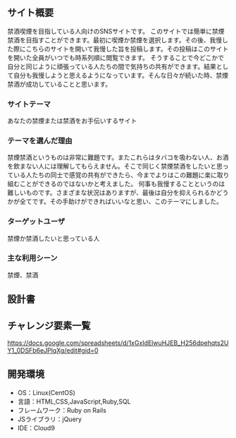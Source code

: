 # <YAKUSOKU>

## サイト概要
禁酒喫煙を目指している人向けのSNSサイトです。
このサイトでは簡単に禁煙禁酒を目指すことができます。最初に喫煙か禁煙を選択します。その後、我慢した際にこちらのサイトを開いて我慢した旨を投稿します。その投稿はこのサイトを開いた全員がいつでも時系列順に閲覧できます。
そうすることで今どこかで自分と同じように頑張っている人たちの間で気持ちの共有ができます。結果として自分も我慢しようと思えるようになっています。そんな日々が続いた時、禁煙禁酒が成功していることと思います。


### サイトテーマ
あなたの禁煙または禁酒をお手伝いするサイト

### テーマを選んだ理由
禁煙禁酒というものは非常に難題です。またこれらはタバコを吸わない人、お酒を飲まない人には理解してもらえません。そこで同じく禁煙禁酒をしたいと思っている人たちの同士で感覚の共有ができたら、今までよりはこの難題に楽に取り組むことができるのではないかと考えました。
何事も我慢することというのは難しいものです。さまざまな状況はありますが、最後は自分を抑えられるかどうかが全てです。その手助けができればいいなと思い、このテーマにしました。

### ターゲットユーザ
禁煙か禁酒したいと思っている人

### 主な利用シーン
禁煙、禁酒

## 設計書


## チャレンジ要素一覧
<https://docs.google.com/spreadsheets/d/1xGxIdElwuHJEB_H256dpehqts2UY1_0DSFb6eJPlqXg/edit#gid=0>

## 開発環境
- OS：Linux(CentOS)
- 言語：HTML,CSS,JavaScript,Ruby,SQL
- フレームワーク：Ruby on Rails
- JSライブラリ：jQuery
- IDE：Cloud9